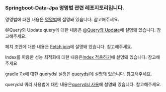 ### Springboot-Data-Jpa 명명법 관련 레포지토리입니다.



명명법에 대한 내용은 [명명법](https://dingdingmin-back-end-developer.tistory.com/entry/Spring-data-JPA-3-%EB%AA%85%EB%AA%85%EB%B2%951)에 설명돼 있습니다. 참고해주세요.

@Query와 Update query에 대한 내용은 [@Query와 Update](https://dingdingmin-back-end-developer.tistory.com/entry/Spring-data-Jpa-4-Update%EC%99%80-Query)에 설명돼 있습니다. 참고해주세요.

페치 조인에 대한 내용은 [Fetch join](https://dingdingmin-back-end-developer.tistory.com/entry/SpringBoot-Data-Jpa-5-Fetch-Join)에 설명돼 있습니다. 참고해주세요.

Index를 이용한 성능 최적화에 대한 내용은[Index 적용하기](https://dingdingmin-back-end-developer.tistory.com/entry/Spring-Data-JPA-6-Index-%EC%A0%81%EC%9A%A9%ED%95%98%EA%B8%B0)에 설명돼 있습니다. 참고해주세요

gradle 7.x에 대한 querydsl 설정은 [querydsl](https://dingdingmin-back-end-developer.tistory.com/entry/Spring-Data-JPA-7-Querydsl-%EC%82%AC%EC%9A%A9-gradle-7x)에 설명돼 있습니다. 참고해주세요.

querydsl 쿼리 사용법에 대한 내용은[querydsl 사용](https://dingdingmin-back-end-developer.tistory.com/entry/Spring-Data-JPA-8-Querydsl-%EC%82%AC%EC%9A%A9)에 설명돼 있습니다. 참고해주세요.
